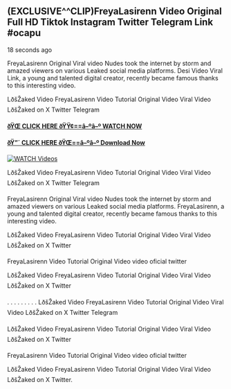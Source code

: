 ## (EXCLUSIVE^^CLIP)FreyaLasirenn Video Original Full HD Tiktok Instagram Twitter Telegram Link #ocapu

18 seconds ago

FreyaLasirenn Original Viral video Nudes took the internet by storm and amazed viewers on various Leaked social media platforms. Desi Video Viral Link, a young and talented digital creator, recently became famous thanks to this interesting video.

LðšŽaked Video FreyaLasirenn Video Tutorial Original Video Viral Video LðšŽaked on X Twitter Telegram

**[ðŸŒ CLICK HERE ðŸŸ¢==â–ºâ–º WATCH NOW](https://clips-mediaa.blogspot.com/2025/02/video-viral-download.html)**

**[ðŸ”´ CLICK HERE ðŸŒ==â–ºâ–º Download Now](https://clips-mediaa.blogspot.com/2025/02/video-viral-download.html)**

[![WATCH Videos](https://i.imgur.com/dJHk4Zq.gif)](https://clips-mediaa.blogspot.com/2025/02/video-viral-download.html)

LðšŽaked Video FreyaLasirenn Video Tutorial Original Video Viral Video LðšŽaked on X Twitter Telegram

FreyaLasirenn Original Viral video Nudes took the internet by storm and amazed viewers on various Leaked social media platforms. FreyaLasirenn, a young and talented digital creator, recently became famous thanks to this interesting video.

LðšŽaked Video FreyaLasirenn Video Tutorial Original Video Viral Video LðšŽaked on X Twitter

FreyaLasirenn Video Tutorial Original Video video oficial twitter

LðšŽaked Video FreyaLasirenn Video Tutorial Original Video Viral Video LðšŽaked on X Twitter

. . . . . . . . . LðšŽaked Video FreyaLasirenn Video Tutorial Original Video Viral Video LðšŽaked on X Twitter Telegram

LðšŽaked Video FreyaLasirenn Video Tutorial Original Video Viral Video LðšŽaked on X Twitter

FreyaLasirenn Video Tutorial Original Video video oficial twitter

LðšŽaked Video FreyaLasirenn Video Tutorial Original Video Viral Video LðšŽaked on X Twitter.